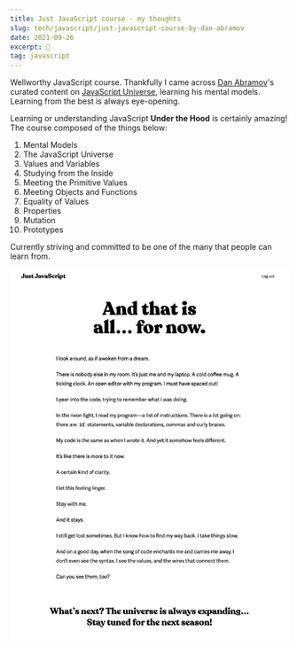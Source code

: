 ```yaml
---
title: Just JavaScript course - my thoughts
slug: tech/javascript/just-javascript-course-by-dan-abramov
date: 2021-09-26
excerpt: 🧩
tag: javascript
---
```


Wellworthy JavaScript course. Thankfully I came across [Dan Abramov](https://twitter.com/dan_abramov)'s curated content on [JavaScript Universe](https://justjavascript.com/), learning his mental models. Learning from the best is always eye-opening.

Learning or understanding JavaScript **Under the Hood** is certainly amazing! The course composed of the things below:

1. Mental Models
2. The JavaScript Universe
3. Values and Variables
4. Studying from the Inside
5. Meeting the Primitive Values
6. Meeting Objects and Functions
7. Equality of Values
8. Properties
9. Mutation
10. Prototypes

Currently striving and committed to be one of the many that people can learn from.

![Just JavaScript Credits](./just-javascript-course-by-dan-abramov/just-javascript-credits.png)
